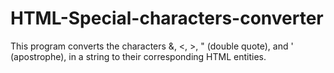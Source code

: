 # HTML-Special-characters-converter
This program converts the characters &amp;, &lt;, >, " (double quote), and ' (apostrophe), in a string to their corresponding HTML entities.
